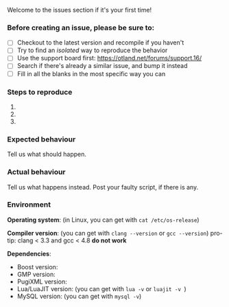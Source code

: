 Welcome to the issues section if it's your first time!

### Before creating an issue, please be sure to:
- [ ] Checkout to the latest version and recompile if you haven't
- [ ] Try to find an *isolated* way to reproduce the behavior
- [ ] Use the support board first: https://otland.net/forums/support.16/
- [ ] Search if there's already a similar issue, and bump it instead
- [ ] Fill in all the blanks in the most specific way you can

### Steps to reproduce
1.
2.
3.

### Expected behaviour
Tell us what should happen.

### Actual behaviour
Tell us what happens instead. Post your faulty script, if there is any.

### Environment
**Operating system**:
(in Linux, you can get with `cat /etc/os-release`)

**Compiler version**:
(you can get with `clang --version` or `gcc --version`)
pro-tip: clang < 3.3 and gcc < 4.8 **do not work**

**Dependencies**:
- Boost version:
- GMP version:
- PugiXML version:
- Lua/LuaJIT version: (you can get with `lua -v` or `luajit -v `)
- MySQL version: (you can get with `mysql -v`)
